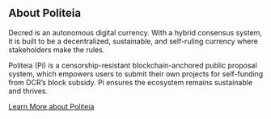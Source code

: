 ## About Politeia

Decred is an autonomous digital currency. With a hybrid consensus system, it is built to be a decentralized, sustainable, and self-ruling currency where stakeholders make the rules.


Politeia (Pi) is a censorship-resistant blockchain-anchored public proposal system, which empowers users to submit their own projects for self-funding from DCR’s block subsidy. Pi ensures the ecosystem remains sustainable and thrives.

[Learn More about Politeia](https://docs.decred.org/governance/politeia/overview/)